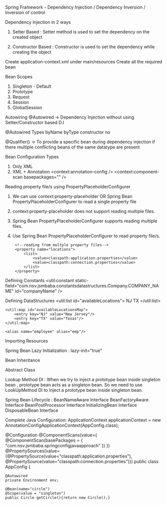 Spring Framework - Dependency Injection / Dependency Inversion / Inversion of control

Dependency Injection in 2 ways
1. Setter Based : Setter method is used to set the dependency on the created object
    <bean class="com.nsv.jsmbaba.xmlapproach.Circle" id="circle" />
    <!--setter based dependency injection-->
    <bean class="com.nsv.jsmbaba.xmlapproach.ShapeCreator" id="shapeCreator">
        <property name="shape" ref="circle"/>
    </bean>

2. Constructor Based : Constructor is used to set the dependency while creating the object
    <!--constructor based dependency injection-->
    <bean class="com.nsv.jsmbaba.xmlapproach.ShapeCreator" id="shapeCreator">
        <constructor-arg name="shape" ref="circle" />
    </bean>

Create application-context.xml under main/resources
Create all the required bean
    <bean class="com.nsv.jsmbaba.xmlapproach.Circle" id="circle" />
    <!--setter based dependency injection-->
    <bean class="com.nsv.jsmbaba.xmlapproach.ShapeCreator" id="shapeCreator">
        <property name="shape" ref="circle"/>
    </bean>
    <!--constructor based dependency injection-->
    <bean class="com.nsv.jsmbaba.xmlapproach.ShapeCreator" id="shapeCreator">
        <constructor-arg name="shape" ref="circle" />
    </bean>
  
Bean Scopes
1. Singleton - Default
2. Prototype
3. Request
4. Session
5. GlobalSession
    
Autowiring
@Autowired -> Dependency Injection without using Setter/Constructor based D.I

@Autowired Types
byName
byType
constructor
no

@Qualifier() -> To provide a specific bean during dependency injection if there multiple conflicting beans of the same datatype are present


Bean Configuration Types
1. Only XML
2. XML + Annotation
    <context:annotation-config />
    <context:component-scan basepackages="" />
        
Reading property file/s using PropertyPlaceholderConfigurer
1. We can use context:property-placeholder OR Spring Bean PropertyPlaceholderConfigurer to read a single property file
2. context:property-placeholder does not support reading multiple files.
3. Spring Bean PropertyPlaceholderConfigurer supports reading multiple files.
4. Use Spring Bean PropertyPlaceholderConfigurer to read property file/s.

    <bean class="org.springframework.beans.factory.config.PropertyPlaceholderConfigurer">
        <!--Reading from a single property file-->
        <!--<property name="location" value="classpath:application.properties"/>-->

        <!--reading from multple property files-->
        <property name="locations">
            <list>
                <value>classpath:application.properties</value>
                <value>classpath:connection.properties</value>
            </list>
        </property>
    </bean>
    
    <bean class="com.nsv.jsmbaba.readingpropertyfile.Author" id="author">
        <property name="title" value="${title}" />
        <property name="connectionUrl" value="${connection.url}" />
    </bean>
    
Defining Constants
    <!--constants-->
    <util:constant static-field="com.nsv.jsmbaba.constantsdatastructures.Company.COMPANY_NAME" id="companyName" />

Defining DataStructures
    <!--datastructures-->
    <util:list id="availableLocations">
        <value>NJ</value>
        <value>TX</value>
    </util:list>

    <util:map id="availableLocationsMap">
        <entry key="NJ" value="New Jersey"/>
        <entry key="TX" value="Texas"/>
    </util:map>

    <alias name="employee" alias="emp"/>

        
Importing Resources
    <!--import resource-->
    <import resource="application-context.xml" />
    <import resource="beanwiring.xml" />
    
Spring Bean Lazy Initialization : lazy-init="true"
    <bean class="com.nsv.jsmbaba.readingpropertyfile.Author" id="author" lazy-init="true" />
    
Bean Inheritance
<bean class="com.nsv.jsmbaba.inheritance.Contractor" id="contractor" parent="person" />

Abstract Class
<bean class="com.nsv.jsmbaba.inheritance.Contractor" id="Person" abstract="true" />

Lookup Method DI : When we try to inject a prototype bean inside singleton bean , prototype bean acts as a singleton bean. So we need to use LookUpMethod DI to inject a prototype bean inside singleton bean.

Spring Bean Lifecycle :
BeanNameAware Interface
BeanFactoryAware Interface
BeanPostProcessor Interface
InitializingBean Interface
DisposableBean Interface

Complete Java Configuration:
        ApplicationContext applicationContext = new AnnotationConfigApplicationContext(AppConfig.class);
        
@Configuration
@ComponentScans(value={
        @ComponentScan(basePackages = {
                "com.nsv.jsmbaba.springconfigjavaapproach"
        })
})
@PropertySources(value={@PropertySource(value="classpath:application.properties"),
                        @PropertySource(value="classpath:connection.properties")})
public class AppConfig {

    @Autowired
    private Environment env;

    @Bean(name="circle")
    @Scope(value = "singleton")
    public Circle getCircle(){return new Circle();}

